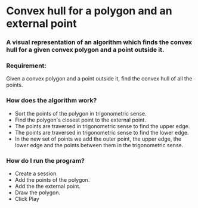 # Convex hull for a polygon and an external point

### A visual representation of an algorithm which finds the convex hull for a given convex polygon and a point outside it.

### Requirement:
Given a convex polygon and a point outside it, find the convex hull of all the points.

### How does the algorithm work?
- Sort the points of the polygon in trigonometric sense.
- Find the polygon's closest point to the external point.
- The points are traversed in trigonometric sense to find the upper edge.
- The points are traversed in trigonometric sense to find the lower edge.
- In the new set of points we add the outer point, the upper edge, the lower edge and the points between them in the trigonometric sense.

### How do I run the program?
- Create a session.
- Add the points of the polygon.
- Add the the external point.
- Draw the polygon.
- Click Play
